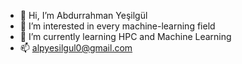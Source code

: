 - 👋 Hi, I’m Abdurrahman Yeşilgül
- 👀 I’m interested in every machine-learning field
- 🌱 I’m currently learning HPC and Machine Learning
- 📫 alpyesilgul0@gmail.com

<!---
alpyesilgul/alpyesilgul is a ✨ special ✨ repository because its `README.md` (this file) appears on your GitHub profile.
You can click the Preview link to take a look at your changes.
--->

